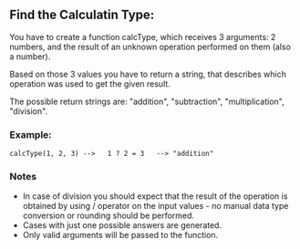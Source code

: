 ## Find the Calculatin Type:

You have to create a function calcType, which receives 3 arguments: 2 numbers, and the result of an unknown operation performed on them (also a number).

Based on those 3 values you have to return a string, that describes which operation was used to get the given result.

The possible return strings are: "addition", "subtraction", "multiplication", "division".

### Example:
```
calcType(1, 2, 3) -->   1 ? 2 = 3   --> "addition"
```
### Notes
- In case of division you should expect that the result of the operation is obtained by using / operator on the input values - no manual data type conversion or rounding should be performed.
- Cases with just one possible answers are generated.
- Only valid arguments will be passed to the function.